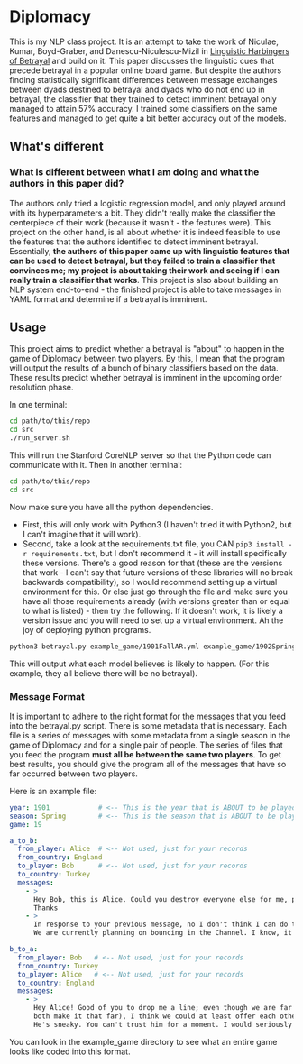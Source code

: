# Diplomacy

This is my NLP class project. It is an attempt to take the work of Niculae, Kumar, Boyd-Graber, and Danescu-Niculescu-Mizil in
[Linguistic Harbingers of Betrayal](https://vene.ro/betrayal/) and build on it. This paper discusses the linguistic cues that precede betrayal in a popular
online board game. But despite the authors finding statistically significant differences between message exchanges between dyads destined to betrayal
and dyads who do not end up in betrayal, the classifier that they trained to detect imminent betrayal only managed to attain 57% accuracy. I trained some classifiers on
the same features and managed to get quite a bit better accuracy out of the models.

## What's different

### What is different between what I am doing and what the authors in this paper did?

The authors only tried a logistic regression model, and only played around with its hyperparameters a bit. They didn't really make the classifier the centerpiece of their
work (because it wasn't - the features were). This project on the other hand, is all about whether it is indeed feasible to use the features that the authors identified
to detect imminent betrayal. Essentially, <b>the authors of this paper came up with linguistic features that can be used to detect betrayal, but they failed to train
a classifier that convinces me; my project is about taking their work and seeing if I can really train a classifier that works</b>. This project is also about building
an NLP system end-to-end - the finished project is able to take messages in YAML format and determine if a betrayal is imminent.

## Usage

This project aims to predict whether a betrayal is "about" to happen in the game of Diplomacy between two players. By this, I mean that the program will output the results of
a bunch of binary classifiers based on the data. These results predict whether betrayal is imminent in the upcoming order resolution phase.

In one terminal:
```bash
cd path/to/this/repo
cd src
./run_server.sh
```
This will run the Stanford CoreNLP server so that the Python code can communicate with it.
Then in another terminal:
```bash
cd path/to/this/repo
cd src
```
Now make sure you have all the python dependencies.
- First, this will only work with Python3 (I haven't tried it with Python2, but I can't imagine that it will work).
- Second, take a look at the requirements.txt file, you CAN `pip3 install -r requirements.txt`, but I don't recommend it - it will install specifically these versions.
There's a good reason for that (these are the versions that work - I can't say that future versions of these libraries will no break backwards compatibility), so I would
recommend setting up a virtual environment for this. Or else just go through the file and make sure you have all those requirements already (with versions greater than or equal to what
is listed) - then try the following. If it doesn't work, it is likely a version issue and you will need to set up a virtual environment. Ah the joy of deploying python programs.

```bash
python3 betrayal.py example_game/1901FallAR.yml example_game/1902SpringAR.yml example_game/1902FallAR.yml
```

This will output what each model believes is likely to happen. (For this example, they all believe there will be no betrayal).

### Message Format

It is important to adhere to the right format for the messages that you feed into the betrayal.py script. There is some metadata that is necessary.
Each file is a series of messages with some metadata from a single season in the game of Diplomacy and for a single pair of people. The series of files that
you feed the program <b>must all be between the same two players</b>. To get best results, you should give the program all of the messages that have so far
occurred between two players.

Here is an example file:

```yaml
year: 1901            # <-- This is the year that is ABOUT to be played, not the one that was just played
season: Spring        # <-- This is the season that is ABOUT to be played, not the one that was just played
game: 19

a_to_b:
  from_player: Alice  # <-- Not used, just for your records
  from_country: England
  to_player: Bob      # <-- Not used, just for your records
  to_country: Turkey
  messages:
    - >
      Hey Bob, this is Alice. Could you destroy everyone else for me, please?
      Thanks
    - >
      In response to your previous message, no I don't think I can do that - I think France might be upset if I were to take Brest from him.
      We are currently planning on bouncing in the Channel. I know, it is a waste of a move, but otherwise he is just going to go for it.

b_to_a:
  from_player: Bob   # <-- Not used, just for your records
  from_country: Turkey
  to_player: Alice   # <-- Not used, just for your records
  to_country: England
  messages:
    - >
      Hey Alice! Good of you to drop me a line; even though we are far away and unlikely to interact directly until towards the end (assuming we
      both make it that far), I think we could at least offer each other advice. Whadya say? So to start off, I'll give you some advice: go get France!
      He's sneaky. You can't trust him for a moment. I would seriously consider setting up a convoy to his heartland or at least a stab towards Brest.
```

You can look in the example_game directory to see what an entire game looks like coded into this format.


